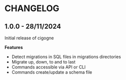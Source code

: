 # CHANGELOG

## 1.0.0 - 28/11/2024

Initial release of cigogne

**Features**

- Detect migrations in SQL files in migrations directories
- Migrate up, down, to and to last
- Commands accessible via API or CLI
- Commands create/update a schema file